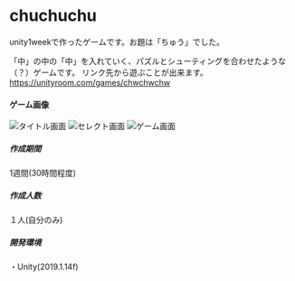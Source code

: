 # chuchuchu
unity1weekで作ったゲームです。お題は「ちゅう」でした。

「中」の中の「中」を入れていく、パズルとシューティングを合わせたような（？）ゲームです。
リンク先から遊ぶことが出来ます。
https://unityroom.com/games/chwchwchw

#### ゲーム画像  
![タイトル画面](https://user-images.githubusercontent.com/45326553/135743699-b6709b48-b888-4f78-b6bd-bb1119b5a1b0.png)
![セレクト画面](https://user-images.githubusercontent.com/45326553/135743701-1981d08c-774c-4c16-b44b-1f035af470c9.png)
![ゲーム画面](https://user-images.githubusercontent.com/45326553/135743702-d0fd6b2d-7e32-463a-9dcd-667ceda1b938.png)

  
   ##### 作成期間
 1週間(30時間程度)  
 
 ##### 作成人数
 １人(自分のみ)  
  
  ##### 開発環境
  ・Unity(2019.1.14f)  





